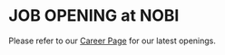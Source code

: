 # JOB OPENING at NOBI

Please refer to our [Career Page](https://usenobi.com/career) for our latest openings.
